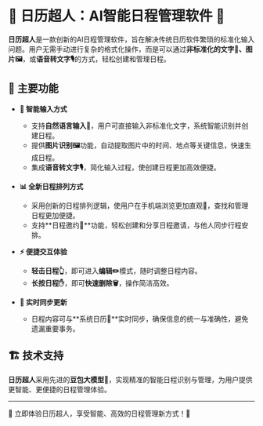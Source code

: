 
# 📅 日历超人：AI智能日程管理软件 🤖

**日历超人**是一款创新的AI日程管理软件，旨在解决传统日历软件繁琐的标准化输入问题。用户无需手动进行复杂的格式化操作，而是可以通过**非标准化的文字📝、图片🖼️**，或**语音转文字🎙️**的方式，轻松创建和管理日程。

## 🌟 主要功能

- **🧠 智能输入方式**
  - 支持**自然语言输入💬**，用户可直接输入非标准化文字，系统智能识别并创建日程。
  - 提供**图片识别🖼️**功能，自动提取图片中的时间、地点等关键信息，快速生成日程。
  - 集成**语音转文字🎙️**，简化输入过程，使创建日程更加高效便捷。

- **📊 全新日程排列方式**
  - 采用创新的日程排列逻辑，使用户在手机端浏览更加直观📱，查找和管理日程更加便捷。
  - 支持**日程邀约📧**功能，轻松创建和分享日程邀请，与他人同步行程安排。

- **⚡ 便捷交互体验**
  - **轻击日程👆**，即可进入**编辑✏️**模式，随时调整日程内容。
  - **长按日程✋**，即可**快速删除🗑️**，操作简洁高效。

- **🔄 实时同步更新**
  - 日程内容可与**系统日历📆**实时同步，确保信息的统一与准确性，避免遗漏重要事务。

## 🏗️ 技术支持

**日历超人**采用先进的**豆包大模型🤖**，实现精准的智能日程识别与管理，为用户提供更智能、更便捷的日程管理体验。

---

🚀 立即体验日历超人，享受智能、高效的日程管理新方式！🎉
